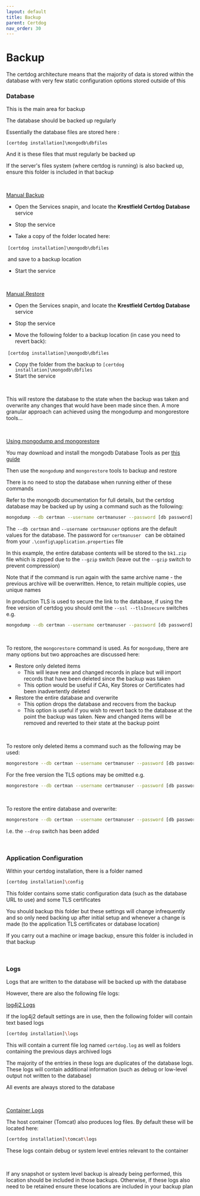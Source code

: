 ```yaml
---
layout: default
title: Backup
parent: Certdog
nav_order: 30
---
```


# Backup



The certdog architecture means that the majority of data is stored within the database with very few static configuration options stored outside of this



### Database

This is the main area for backup  

The database should be backed up regularly

Essentially the database files are stored here :

``[certdog installation]\mongodb\dbfiles``

And it is these files that must regularly be backed up

If the server's files system (where certdog is running) is also backed up, ensure this folder is included in that backup

<br>

<u>Manual Backup</u>

* Open the Services snapin, and locate the **Krestfield Certdog Database** service

* Stop the service

* Take a copy of the folder located here:

​        ``[certdog installation]\mongodb\dbfiles``

​		and save to a backup location

* Start the service

<br>

<u>Manual Restore</u>

* Open the Services snapin, and locate the **Krestfield Certdog Database** service

* Stop the service

* Move the following folder to  a backup location (in case you need to revert back):

​        ``[certdog installation]\mongodb\dbfiles``

* Copy the folder from the backup to ``[certdog installation]\mongodb\dbfiles``
* Start the service

<br>

This will restore the database to the state when the backup was taken and overwrite any changes that would have been made since then. A more granular approach can achieved using the mongodump and mongorestore tools...

<br>



<u>Using mongodump and mongorestore</u>

You may download and install the mongodb Database Tools as per [this guide ](https://docs.mongodb.com/database-tools/installation/installation/)

Then use the ``mongodump`` and ``mongorestore`` tools to backup and restore  

There is no need to stop the database when running either of these commands  

Refer to the mongodb documentation for full details, but the certdog database may be backed up by using a command such as the following:

```sh
mongodump --db certman --username certmanuser --password [db password] --archive=c:\dbbackups\bk1.zip --gzip --ssl --tlsInsecure
```

The ``--db certman`` and ``--username certmanuser`` options are the default values for the database. The password for ``certmanuser `` can be obtained from your ``.\config\application.properties`` file

In this example, the entire database contents will be stored to the ``bk1.zip`` file which is zipped due to the ``--gzip`` switch (leave out the ``--gzip`` switch to prevent compression)  

Note that if the command is run again with the same archive name - the previous archive will be overwritten. Hence, to retain multiple copies, use unique names

In production TLS is used to secure the link to the database, if using the free version of certdog you should omit the ``--ssl --tlsInsecure`` switches e.g.

```sh
mongodump --db certman --username certmanuser --password [db password] --archive=c:\dbbackups\bk1.zip --gzip
```

<br>

To restore, the ``mongorestore`` command is used.  As for ``mongodump``, there are many options but two approaches are discussed here:

* Restore only deleted items
  * This will leave new and changed records in place but will import records that have been deleted since the backup was taken
  * This option would be useful if CAs, Key Stores or Certificates had been inadvertently deleted
* Restore the entire database and overwrite
  * This option drops the database and recovers from the backup
  * This option is useful if you wish to revert back to the database at the point the backup was taken. New and changed items will be removed and reverted to their state at the backup point

<br>

To restore only deleted items a command such as the following may be used:

```sh
mongorestore --db certman --username certmanuser --password [db password] --gzip --archive=c:\dbbackups\bk1.zip --ssl --tlsInsecure
```

For the free version the TLS options may be omitted e.g.

```sh
mongorestore --db certman --username certmanuser --password [db password] --gzip --archive=c:\dbbackups\bk1.zip
```

<br>

To restore the entire database and overwrite:

```sh
mongorestore --db certman --username certmanuser --password [db password] --gzip --archive=c:\dbbackups\bk1.zip --ssl --tlsInsecure --drop
```

I.e. the ``--drop`` switch has been added

<br>

### Application Configuration

Within your certdog installation, there is a folder named

```sh
[certdog installation]\config
```

This folder contains some static configuration data (such as the database URL to use) and some TLS certificates  

You should backup this folder but these settings will change infrequently and so only need backing up after initial setup and whenever a change is made (to the application TLS certificates or database location)  

If you carry out a machine or image backup, ensure this folder is included in that backup

<br>

### Logs

Logs that are written to the database will be backed up with the database  

However, there are also the following file logs:

<u>log4j2 Logs</u>

If the log4j2 default settings are in use, then the following folder will contain text based logs

```sh
[certdog installation]\logs
```

This will contain a current file log named ``certdog.log`` as well as folders containing the previous days archived logs

The majority of the entries in these logs are duplicates of the database logs. These logs will contain additional information (such as debug or low-level output not written to the database)

All events are always stored to the database

<br>

<u>Container Logs</u>

The host container (Tomcat) also produces log files. By default these will be located here:  

```sh
[certdog installation]\tomcat\logs
```

These logs contain debug or system level entries relevant to the container

<br>

If any snapshot or system level backup is already being performed, this location should be included in those backups. Otherwise, if these logs also need to be retained ensure these locations are included in your backup plan


